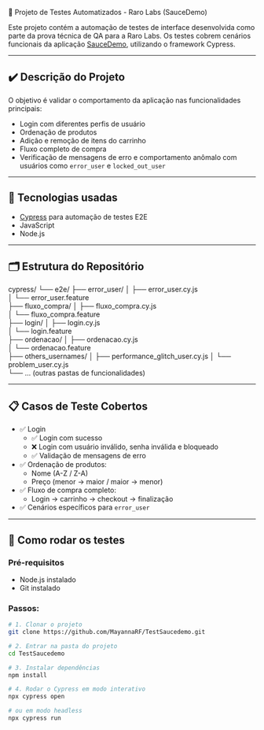  🧪 Projeto de Testes Automatizados - Raro Labs (SauceDemo)

Este projeto contém a automação de testes de interface desenvolvida como parte da prova técnica de QA para a Raro Labs. Os testes cobrem cenários funcionais da aplicação [SauceDemo](https://www.saucedemo.com/), utilizando o framework Cypress.

---

## ✔️ Descrição do Projeto

O objetivo é validar o comportamento da aplicação nas funcionalidades principais:
- Login com diferentes perfis de usuário
- Ordenação de produtos
- Adição e remoção de itens do carrinho
- Fluxo completo de compra
- Verificação de mensagens de erro e comportamento anômalo com usuários como `error_user` e `locked_out_user`

---

## 🧪 Tecnologias usadas

- [Cypress](https://www.cypress.io/) para automação de testes E2E
- JavaScript
- Node.js

---

## 🗂️ Estrutura do Repositório
cypress/
└── e2e/
 ├── error_user/
  │   ├── error_user.cy.js       
  │   └── error_user.feature    
 ├── fluxo_compra/
  │   ├── fluxo_compra.cy.js     
  │   └── fluxo_compra.feature   
 ├── login/
  │   ├── login.cy.js            
  │   └── login.feature          
 ├── ordenacao/
  │   ├── ordenacao.cy.js        
  │   └── ordenacao.feature      
 ├── others_usernames/
  │   ├── performance_glitch_user.cy.js 
  │   └── problem_user.cy.js            
└── ... (outras pastas de funcionalidades)      

---

## 📋 Casos de Teste Cobertos

- ✅ Login
  - ✅ Login com sucesso
  - ❌ Login com usuário inválido, senha inválida e bloqueado
  - ✅ Validação de mensagens de erro
- ✅ Ordenação de produtos:
  - Nome (A-Z / Z-A)
  - Preço (menor → maior / maior → menor)
- ✅ Fluxo de compra completo:
  - Login → carrinho → checkout → finalização
- ✅ Cenários específicos para `error_user`

---

## 🔧 Como rodar os testes

### Pré-requisitos
- Node.js instalado
- Git instalado

### Passos:

```bash
# 1. Clonar o projeto
git clone https://github.com/MayannaRF/TestSaucedemo.git

# 2. Entrar na pasta do projeto
cd TestSaucedemo

# 3. Instalar dependências
npm install

# 4. Rodar o Cypress em modo interativo
npx cypress open

# ou em modo headless
npx cypress run

